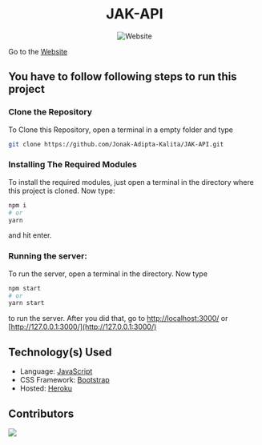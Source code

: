 <div align=center>

# JAK-API
![Website](https://img.shields.io/website?down_color=red&down_message=Offline&style=for-the-badge&up_color=green&up_message=Online&url=https%3A%2F%2Fjak-api-dot-com.herokuapp.com)

</div>

Go to the [Website](http://jak-api-dot-com.herokuapp.com/)

## You have to follow following steps to run this project

### Clone the Repository
To Clone this Repository, open a terminal in a empty folder and type 
```bash
git clone https://github.com/Jonak-Adipta-Kalita/JAK-API.git
```

### Installing The Required Modules
To install the required modules, just open a terminal in the directory where this project is cloned. Now type: 
```bash
npm i
# or
yarn
``` 
and hit enter.

### Running the server:
To run the server, open a terminal in the directory. Now type 
```bash
npm start
# or
yarn start
``` 
to run the server. After you did that, go to [http://localhost:3000/](http://localhost:3000/) or 
[http://127.0.0.1:3000/](http://127.0.0.1:3000/)

## Technology(s) Used
- Language: [JavaScript](https://www.javascript.com/)
- CSS Framework: [Bootstrap](https://getbootstrap.com/docs/4.6/getting-started/introduction/)
- Hosted: [Heroku](https://heroku.com/)

## Contributors
<a href = "https://github.com/Jonak-Adipta-Kalita/JAK-Website/graphs/contributors">
	<img src = "https://contrib.rocks/image?repo=Jonak-Adipta-Kalita/JAK-Website"/>
</a>
